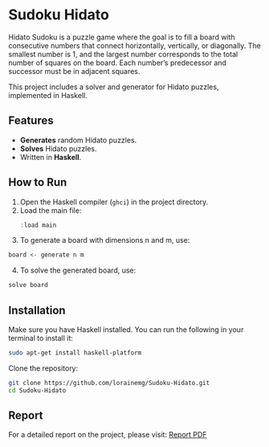 # Sudoku Hidato

Hidato Sudoku is a puzzle game where the goal is to fill a board with consecutive numbers that connect horizontally, vertically, or diagonally. The smallest number is 1, and the largest number corresponds to the total number of squares on the board. Each number’s predecessor and successor must be in adjacent squares.

This project includes a solver and generator for Hidato puzzles, implemented in Haskell.

## Features

- **Generates** random Hidato puzzles.
- **Solves** Hidato puzzles.
- Written in **Haskell**.

## How to Run

1. Open the Haskell compiler (`ghci`) in the project directory.
2. Load the main file:
   ```haskell
   :load main
   ```
3. To generate a board with dimensions n and m, use:
```haskell
board <- generate n m
```
4. To solve the generated board, use:
```haskell
solve board
```
## Installation
Make sure you have Haskell installed. You can run the following in your terminal to install it:

``` bash
sudo apt-get install haskell-platform
```
Clone the repository:
```bash
git clone https://github.com/lorainemg/Sudoku-Hidato.git
cd Sudoku-Hidato
```
## Report
For a detailed report on the project, please visit: [Report PDF](https://github.com/lorainemg/Sudoku-Hidato/blob/main/doc/report.pdf)
